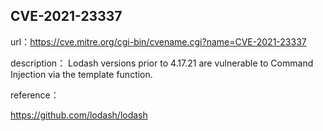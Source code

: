 ## CVE-2021-23337

url：https://cve.mitre.org/cgi-bin/cvename.cgi?name=CVE-2021-23337

description： Lodash versions prior to 4.17.21 are vulnerable to Command Injection via the template function.

reference：

https://github.com/lodash/lodash

